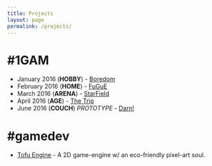 ```yaml
---
title: Projects
layout: page
permalink: /projects/
---
```

# #1GAM

* January 2016 (**HOBBY**) - [Boredom](//mode13h.itch.io/boredom)
* February 2016 (**HOME**) - [FuGuE](//mode13h.itch.io/fugue)
* March 2016 (**ARENA**) - [StarField](//mode13h.itch.io/starfield)
* April 2016 (**AGE**) - [The Trip](//mode13h.itch.io/thetrip)
* June 2016 (**COUCH**) *PROTOTYPE* - [Darn!](//mode13h.itch.io/darn)

# #gamedev

* [Tofu Engine](/tofu-engine/) - A 2D game-engine w/ an eco-friendly pixel-art soul.
